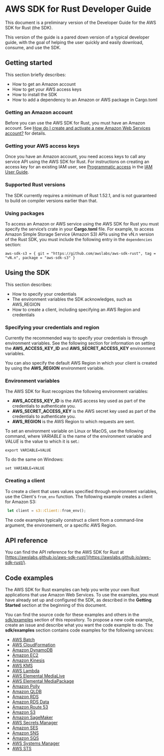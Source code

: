 # AWS SDK for Rust Developer Guide

This document is a preliminary version of the Developer Guide for the AWS SDK for Rust (the SDK).

This version of the guide is a pared down version of a typical developer guide, with the goal of helping the user quickly and easily download, consume, and use the SDK.

## Getting started 

This section briefly describes:

* How to get an Amazon account
* How to get your AWS access keys
* How to install the SDK
* How to add a dependency to an Amazon or AWS package in Cargo.toml

### Getting an Amazon account

Before you can use the AWS SDK for Rust, you must have an Amazon account. See [How do I create and activate a new Amazon Web Services account?](https://aws.amazon.com/premiumsupport/knowledge-center/create-and-activate-aws-account) for details.

### Getting your AWS access keys

Once you have an Amazon account, you need access keys to call any service API using the AWS SDK for Rust. 
For instructions on creating an access key for an existing IAM user, see [Programmatic access](https://docs.aws.amazon.com/general/latest/gr/aws-sec-cred-types.html#access-keys-and-secret-access-keys) in the [IAM User Guide](https://docs.aws.amazon.com/IAM/latest/UserGuide/).

### Supported Rust versions

The SDK currently requires a minimum of Rust 1.52.1, and is not guaranteed to build on compiler versions earlier than that. 

### Using packages

To access an Amazon or AWS service using the AWS SDK for Rust you must specify the service’s crate in your **Cargo.toml** file. 
For example, to access Amazon Simple Storage Service (Amazon S3) APIs using the vN.n version of the Rust SDK, you must include the following entry in the `dependencies `section:

```
aws-sdk-s3 = { git = "https://github.com/awslabs/aws-sdk-rust", tag = "vN.n", package = "aws-sdk-s3" }
```

## Using the SDK 

This section describes:

* How to specify your credentials
* The environment variables the SDK acknowledges, such as AWS_REGION
* How to create a client, including specifying an AWS Region and credentials

### Specifying your credentials and region

Currently the recommended way to specify your credentials is through environment variables. See the following section for information on setting the **AWS_ACCESS_KEY_ID** and **AWS_SECRET_ACCESS_KEY** environment variables.

You can also specify the default AWS Region in which your client is created by using the **AWS_REGION** environment variable. 

### Environment variables

The AWS SDK for Rust recognizes the following environment variables:

- **AWS_ACCESS_KEY_ID** is the AWS access key used as part of the credentials to authenticate you.
- **AWS_SECRET_ACCESS_KEY** is the AWS secret key used as part of the credentials to authenticate you.
- **AWS_REGION** is the AWS Region to which requests are sent.

To set an environment variable on Linux or MacOS, use the following command, where *VARIABLE* is the name of the environment variable and *VALUE* is the value to which it is set.:

```
export VARIABLE=VALUE
```

To do the same on Windows:

```
set VARIABLE=VALUE
```

### Creating a client

  To create a client that uses values specified through environment variables, use the Client's `from_env` function. 
The following example creates a client for Amazon S3:

```rust
 let client = s3::Client::from_env();
```

The code examples typically construct a client from a command-line argument, the environement, or a specific AWS Region.

## API reference

You can find the API reference for the AWS SDK for Rust at [https://awslabs.github.io/aws-sdk-rust/](https://awslabs.github.io/aws-sdk-rust/).

## Code examples 

The AWS SDK for Rust examples can help you write your own Rust applications that use Amazon Web Services. To use the examples, you must have already set up and configured the SDK, as described in the **Getting Started** section at the beginning of this document.

You can find the source code for these examples and others in the [sdk/examples](sdk/examples) section of this repository. To propose a new code example, create an  issue and describe what you want the code example to do. 
The **sdk/examples** section contains code examples for the following services:

- [AWS Batch](sdk/examples/batch)
- [AWS CloudFormation](sdk/examples/cloudformation)
- [Amazon DynamoDB](sdk/examples/dynamodb)
- [Amazon EC2](sdk/examples/ec2)
- [Amazon Kinesis](sdk/examples/kinesis)
- [AWS KMS](sdk/examples/kms)
- [AWS Lambda](sdk/examples/lambda)
- [AWS Elemental MediaLive](sdk/examples/medialive)
- [AWS Elemental MediaPackage](sdk/examples/mediapackage)
- [Amazon Polly](sdk/examples/polly)
- [Amazon QLDB](sdk/examples/qldb)
- [Amazon RDS](sdk/examples/rds)
- [Amazon RDS Data](sdk/examples/rdsdata)
- [Amazon Route 53](sdk/examples/route53)
- [Amazon S3](sdk/examples/s3)
- [Amazon SageMaker](sdk/examples/sagemaker)
- [AWS Secrets Manager](sdk/examples/secretsmanager)
- [Amazon SES](sdk/examples/ses)
- [Amazon SNS](sdk/examples/sns)
- [Amazon SQS](sdk/examples/sqs)
- [AWS Systems Manager](sdk/examples/ssm)
- [AWS STS](sdk/examples/sts)
